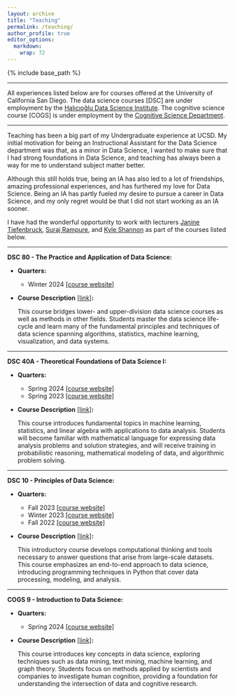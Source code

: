 ```yaml
---
layout: archive
title: "Teaching"
permalink: /teaching/
author_profile: true
editor_options: 
  markdown: 
    wrap: 72
---
```


{% include base_path %}

------------------------------------------------------------------------

All experiences listed below are for courses offered at the University
of California San Diego.
The data science courses [DSC] are under employment by the [Halıcıoğlu
Data Science Institute](https://datascience.ucsd.edu/).
The cognitive science course [COGS] is under employment by the
[Cognitive Science Department](https://cogsci.ucsd.edu/).

------------------------------------------------------------------------

Teaching has been a big part of my Undergraduate experience at UCSD. My
initial motivation for being an Instructional Assistant for the Data
Science department was that, as a minor in Data Science, I wanted to
make sure that I had strong foundations in Data Science, and teaching
has always been a way for me to understand subject matter better.

Although this still holds true, being an IA has also led to a lot of
friendships, amazing professional experiences, and has furthered my love
for Data Science. Being an IA has partly fueled my desire to pursue a career in Data Science, and my only regret would be that I did not start working as an IA sooner.

I have had the wonderful opportunity to work with lecturers [Janine Tiefenbruck](https://datascience.ucsd.edu/people/janine-tiefenbruck/),
[Suraj Rampure](https://rampure.org/), and [Kyle Shannon](https://www.kmshannon.com/about/) as part of the courses listed
below.

------------------------------------------------------------------------

**DSC 80 - The Practice and Application of Data Science:**

-   **Quarters:**

    -   Winter 2024
        [[course website]](https://dsc-courses.github.io/dsc80-2024-wi/)

-   **Course Description**
    [[link]](https://catalog.ucsd.edu/courses/DSC.html#dsc80)**:**

    This course bridges lower- and upper-division data science courses
    as well as methods in other fields. Students master the data science
    life-cycle and learn many of the fundamental principles and
    techniques of data science spanning algorithms, statistics, machine
    learning, visualization, and data systems.

------------------------------------------------------------------------

**DSC 40A - Theoretical Foundations of Data Science I:**

-   **Quarters:**

    -   Spring 2024
        [[course website]](https://dsc-courses.github.io/dsc40a-2024-sp/)
    -   Spring 2023
        [[course website]](https://dsc-courses.github.io/dsc40a-2023-sp/)

-   **Course Description**
    [[link]](https://catalog.ucsd.edu/courses/DSC.html#dsc40a)**:**

    This course introduces fundamental topics in machine learning,
    statistics, and linear algebra with applications to data analysis.
    Students will become familiar with mathematical language for
    expressing data analysis problems and solution strategies, and will
    receive training in probabilistic reasoning, mathematical modeling
    of data, and algorithmic problem solving.

------------------------------------------------------------------------

**DSC 10 - Principles of Data Science:**

-   **Quarters:**

    -   Fall 2023
        [[course website]](https://dsc-courses.github.io/dsc10-2023-fa/)
    -   Winter 2023
        [[course website]](https://dsc-courses.github.io/dsc10-2023-wi/)
    -   Fall 2022
        [[course website]](https://dsc-courses.github.io/dsc10-2022-fa/)

-   **Course Description**
    [[link]](https://catalog.ucsd.edu/courses/DSC.html#dsc10)**:**

    This introductory course develops computational thinking and tools
    necessary to answer questions that arise from large-scale datasets.
    This course emphasizes an end-to-end approach to data science,
    introducing programming techniques in Python that cover data
    processing, modeling, and analysis.

------------------------------------------------------------------------

**COGS 9 - Introduction to Data Science:**

-   **Quarters:**

    -   Spring 2024
        [[course website]](https://kshannon-ucsd.github.io/cogs9/)

-   **Course Description**
    [[link]](https://catalog.ucsd.edu/courses/COGS.html#cogs9)**:**

    This course introduces key concepts in data science, exploring
    techniques such as data mining, text mining, machine learning, and
    graph theory. Students focus on methods applied by scientists and
    companies to investigate human cognition, providing a
    foundation for understanding the intersection of data and cognitive
    research.
